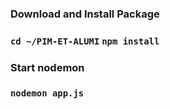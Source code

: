 ### Download and Install Package

### `cd ~/PIM-ET-ALUMI` `npm install`

### Start nodemon

### `nodemon app.js`

